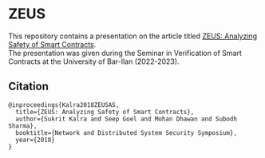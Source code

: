 # ZEUS

This repository contains a presentation on the article titled [ZEUS: Analyzing Safety of Smart Contracts](https://www.ndss-symposium.org/wp-content/uploads/2018/02/ndss2018_09-1_Kalra_paper.pdf).\
The presentation was given during the Seminar in Verification of Smart Contracts at the University of Bar-Ilan (2022-2023).

## Citation

```
@inproceedings{Kalra2018ZEUSAS,
  title={ZEUS: Analyzing Safety of Smart Contracts},
  author={Sukrit Kalra and Seep Goel and Mohan Dhawan and Subodh Sharma},
  booktitle={Network and Distributed System Security Symposium},
  year={2018}
}
```